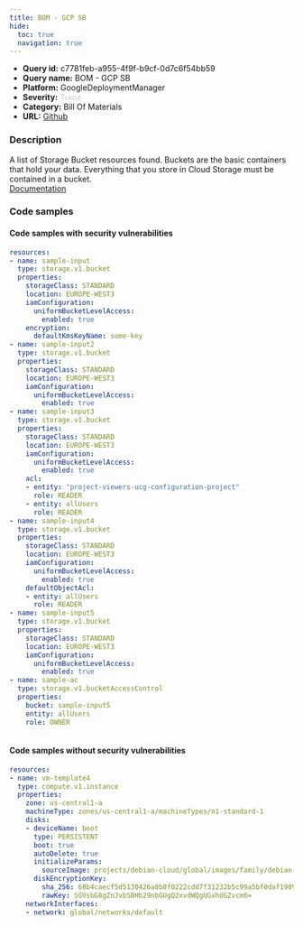 ```yaml
---
title: BOM - GCP SB
hide:
  toc: true
  navigation: true
---
```


<style>
  .highlight .hll {
    background-color: #ff171742;
  }
  .md-content {
    max-width: 1100px;
    margin: 0 auto;
  }
</style>

-   **Query id:** c7781feb-a955-4f9f-b9cf-0d7c6f54bb59
-   **Query name:** BOM - GCP SB
-   **Platform:** GoogleDeploymentManager
-   **Severity:** <span style="color:#CCC">Trace</span>
-   **Category:** Bill Of Materials
-   **URL:** [Github](https://github.com/Checkmarx/kics/tree/master/assets/queries/googleDeploymentManager/gcp_bom/sb)

### Description
A list of Storage Bucket resources found. Buckets are the basic containers that hold your data. Everything that you store in Cloud Storage must be contained in a bucket.<br>
[Documentation](https://kics.io)

### Code samples
#### Code samples with security vulnerabilities
```yaml title="Positive test num. 1 - yaml file" hl_lines="33 2 12 44 20"
resources:
- name: sample-input
  type: storage.v1.bucket
  properties:
    storageClass: STANDARD
    location: EUROPE-WEST3
    iamConfiguration:
      uniformBucketLevelAccess:
        enabled: true
    encryption:
      defaultKmsKeyName: some-key
- name: sample-input2
  type: storage.v1.bucket
  properties:
    storageClass: STANDARD
    location: EUROPE-WEST3
    iamConfiguration:
      uniformBucketLevelAccess:
        enabled: true
- name: sample-input3
  type: storage.v1.bucket
  properties:
    storageClass: STANDARD
    location: EUROPE-WEST3
    iamConfiguration:
      uniformBucketLevelAccess:
        enabled: true
    acl:
    - entity: "project-viewers-ucg-configuration-project"
      role: READER
    - entity: allUsers
      role: READER
- name: sample-input4
  type: storage.v1.bucket
  properties:
    storageClass: STANDARD
    location: EUROPE-WEST3
    iamConfiguration:
      uniformBucketLevelAccess:
        enabled: true
    defaultObjectAcl:
    - entity: allUsers
      role: READER
- name: sample-input5
  type: storage.v1.bucket
  properties:
    storageClass: STANDARD
    location: EUROPE-WEST3
    iamConfiguration:
      uniformBucketLevelAccess:
        enabled: true
- name: sample-ac
  type: storage.v1.bucketAccessControl
  properties:
    bucket: sample-input5
    entity: allUsers
    role: OWNER



```


#### Code samples without security vulnerabilities
```yaml title="Negative test num. 1 - yaml file"
resources:
- name: vm-template4
  type: compute.v1.instance
  properties:
    zone: us-central1-a
    machineType: zones/us-central1-a/machineTypes/n1-standard-1
    disks:
    - deviceName: boot
      type: PERSISTENT
      boot: true
      autoDelete: true
      initializeParams:
        sourceImage: projects/debian-cloud/global/images/family/debian-9
      diskEncryptionKey:
        sha_256: 68b4caecf5d5130426a8b8f0222cdd7f31232b5c99a5bf0daf19099e26e2ec29
        rawKey: SGVsbG8gZnJvbSBHb29nbGUgQ2xvdWQgUGxhdGZvcm0=
    networkInterfaces:
    - network: global/networks/default

```
